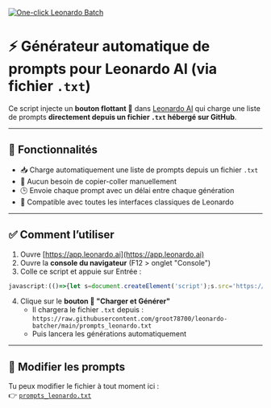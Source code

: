 [![One-click Leonardo Batch](https://img.shields.io/badge/LeonardoAI-Batch_Prompts-blueviolet?style=for-the-badge&logo=thunderbird)](https://app.leonardo.ai)

# ⚡ Générateur automatique de prompts pour Leonardo AI (via fichier `.txt`)

Ce script injecte un **bouton flottant 📂** dans [Leonardo AI](https://app.leonardo.ai) qui charge une liste de prompts **directement depuis un fichier `.txt` hébergé sur GitHub**.

---

## 🧠 Fonctionnalités

- 📥 Charge automatiquement une liste de prompts depuis un fichier `.txt`
- 💬 Aucun besoin de copier-coller manuellement
- 🕒 Envoie chaque prompt avec un délai entre chaque génération
- 🔁 Compatible avec toutes les interfaces classiques de Leonardo

---

## ✅ Comment l’utiliser

1. Ouvre [https://app.leonardo.ai](https://app.leonardo.ai)
2. Ouvre la **console du navigateur** (F12 > onglet "Console")
3. Colle ce script et appuie sur Entrée :

```javascript
javascript:(()=>{let s=document.createElement('script');s.src='https://cdn.jsdelivr.net/gh/groot78700/leonardo-batcher@main/auto-batch-from-txt.js';document.body.appendChild(s);})()
```

4. Clique sur le **bouton 📂 "Charger et Générer"**
   - Il chargera le fichier `.txt` depuis :  
     `https://raw.githubusercontent.com/groot78700/leonardo-batcher/main/prompts_leonardo.txt`
   - Puis lancera les générations automatiquement

---

## 📂 Modifier les prompts

Tu peux modifier le fichier à tout moment ici :  
👉 [`prompts_leonardo.txt`](https://github.com/groot78700/leonardo-batcher/blob/main/prompts_leonardo.txt)
